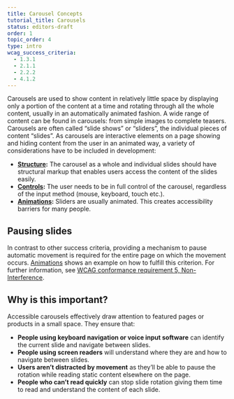 ```yaml
---
title: Carousel Concepts
tutorial_title: Carousels
status: editors-draft
order: 1
topic_order: 4
type: intro
wcag_success_criteria:
  - 1.3.1
  - 2.1.1
  - 2.2.2
  - 4.1.2
---
```


Carousels are used to show content in relatively little space by displaying only a portion of the content at a time and rotating through all the whole content, usually in an automatically animated fashion. A wide range of content can be found in carousels: from simple images to complete teasers. Carousels are often called “slide shows” or “sliders”, the individual pieces of content “slides”. As carousels are interactive elements on a page showing and hiding content from the user in an animated way, a variety of considerations have to be included in development:

- **[Structure](structure.html):** The carousel as a whole and individual slides should have structural markup that enables users access the content of the slides easily.
- **[Controls](controls.html):** The user needs to be in full control of the carousel, regardless of the input method (mouse, keyboard, touch etc.).
- **[Animations](animations.html):** Sliders are usually animated. This creates accessibility barriers for many people.

## Pausing slides

In contrast to other success criteria, providing a mechanism to pause automatic movement is required for the entire page on which the movement occurs. [Animations](animations.html) shows an example on how to fulfill this criterion. For further information, see  [WCAG conformance requirement 5, Non-Interference](http://www.w3.org/TR/WCAG20/#cc5).

## Why is this important?

Accessible carousels effectively draw attention to featured pages or products in a small space. They ensure that:

- **People using keyboard navigation or voice input software** can identify the current slide and navigate between slides.
- **People using screen readers** will understand where they are and how to navigate between slides.
- **Users aren’t distracted by movement** as they’ll be able to pause the rotation while reading static content elsewhere on the page.
- **People who can’t read quickly** can stop slide rotation giving them time to read and understand the content of each slide.
